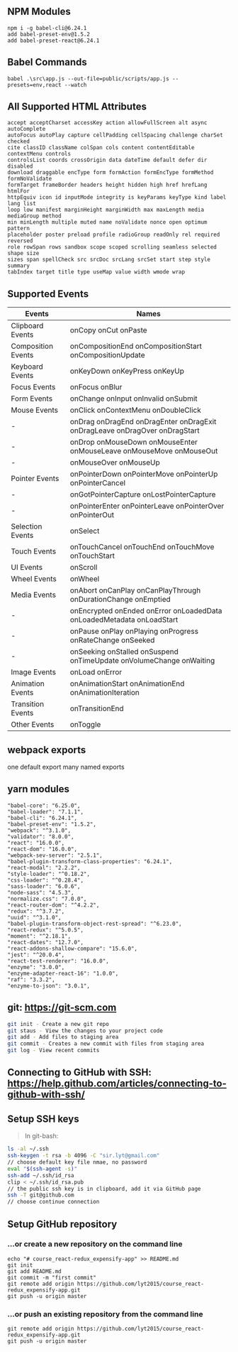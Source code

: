 ## NPM Modules

```terminla
npm i -g babel-cli@6.24.1
add babel-preset-env@1.5.2
add babel-preset-react@6.24.1
```

## Babel Commands

```terminal
babel .\src\app.js --out-file=public/scripts/app.js --presets=env,react --watch
```

## All Supported HTML Attributes

```
accept acceptCharset accessKey action allowFullScreen alt async autoComplete
autoFocus autoPlay capture cellPadding cellSpacing challenge charSet checked
cite classID className colSpan cols content contentEditable contextMenu controls
controlsList coords crossOrigin data dateTime default defer dir disabled
download draggable encType form formAction formEncType formMethod formNoValidate
formTarget frameBorder headers height hidden high href hrefLang htmlFor
httpEquiv icon id inputMode integrity is keyParams keyType kind label lang list
loop low manifest marginHeight marginWidth max maxLength media mediaGroup method
min minLength multiple muted name noValidate nonce open optimum pattern
placeholder poster preload profile radioGroup readOnly rel required reversed
role rowSpan rows sandbox scope scoped scrolling seamless selected shape size
sizes span spellCheck src srcDoc srcLang srcSet start step style summary
tabIndex target title type useMap value width wmode wrap
```

## Supported Events

| Events             | Names                                                                      |
| ------------------ | -------------------------------------------------------------------------- |
| Clipboard Events   | onCopy onCut onPaste                                                       |
| Composition Events | onCompositionEnd onCompositionStart onCompositionUpdate                    |
| Keyboard Events    | onKeyDown onKeyPress onKeyUp                                               |
| Focus Events       | onFocus onBlur                                                             |
| Form Events        | onChange onInput onInvalid onSubmit                                        |
| Mouse Events       | onClick onContextMenu onDoubleClick                                        |
| -                  | onDrag onDragEnd onDragEnter onDragExit onDragLeave onDragOver onDragStart |
| -                  | onDrop onMouseDown onMouseEnter onMouseLeave onMouseMove onMouseOut        |
| -                  | onMouseOver onMouseUp                                                      |
| Pointer Events     | onPointerDown onPointerMove onPointerUp onPointerCancel                    |
| -                  | onGotPointerCapture onLostPointerCapture                                   |
| -                  | onPointerEnter onPointerLeave onPointerOver onPointerOut                   |
| Selection Events   | onSelect                                                                   |
| Touch Events       | onTouchCancel onTouchEnd onTouchMove onTouchStart                          |
| UI Events          | onScroll                                                                   |
| Wheel Events       | onWheel                                                                    |
| Media Events       | onAbort onCanPlay onCanPlayThrough onDurationChange onEmptied              |
| -                  | onEncrypted onEnded onError onLoadedData onLoadedMetadata onLoadStart      |
| -                  | onPause onPlay onPlaying onProgress onRateChange onSeeked                  |
| -                  | onSeeking onStalled onSuspend onTimeUpdate onVolumeChange onWaiting        |
| Image Events       | onLoad onError                                                             |
| Animation Events   | onAnimationStart onAnimationEnd onAnimationIteration                       |
| Transition Events  | onTransitionEnd                                                            |
| Other Events       | onToggle                                                                   |

## webpack exports

one default export
many named exports

## yarn modules

```
"babel-core": "6.25.0",
"babel-loader": "7.1.1",
"babel-cli": "6.24.1",
"babel-preset-env": "1.5.2",
"webpack": "^3.1.0",
"validator": "8.0.0",
"react": "16.0.0",
"react-dom": "16.0.0",
"webpack-sev-server": "2.5.1",
"babel-plugin-transform-class-properties": "6.24.1",
"react-modal": "2.2.2",
"style-loader": "^0.18.2",
"css-loader": "^0.28.4",
"sass-loader": "6.0.6",
"node-sass": "4.5.3",
"normalize.css": "7.0.0",
"react-router-dom": "^4.2.2",
"redux": "^3.7.2",
"uuid": "^3.1.0",
"babel-plugin-transform-object-rest-spread": "^6.23.0",
"react-redux": "^5.0.5",
"moment": "^2.18.1",
"react-dates": "12.7.0",
"react-addons-shallow-compare": "15.6.0",
"jest": "^20.0.4",
"react-test-renderer": "16.0.0",
"enzyme": "3.0.0",
"enzyme-adapter-react-16": "1.0.0",
"raf": "3.3.2",
"enzyme-to-json": "3.0.1",
```

## git: https://git-scm.com
```bash
git init - Create a new git repo
git staus - View the changes to your project code
git add - Add files to staging area
git commit - Creates a new commit with files from staging area
git log - View recent commits
```

## Connecting to GitHub with SSH: https://help.github.com/articles/connecting-to-github-with-ssh/

## Setup SSH keys
> In git-bash:
```bash
ls -al ~/.ssh
ssh-keygen -t rsa -b 4096 -C "sir.lyt@gmail.com"
// choose default key file nmae, no password
eval "$(ssh-agent -s)"
ssh-add ~/.ssh/id_rsa
clip < ~/.ssh/id_rsa.pub
// the public ssh key is in clipboard, add it via GitHub page
ssh -T git@github.com
// choose continue connection
```

## Setup GitHub repository

### …or create a new repository on the command line
```
echo "# course_react-redux_expensify-app" >> README.md
git init
git add README.md
git commit -m "first commit"
git remote add origin https://github.com/lyt2015/course_react-redux_expensify-app.git
git push -u origin master
```

### …or push an existing repository from the command line
```
git remote add origin https://github.com/lyt2015/course_react-redux_expensify-app.git
git push -u origin master
```
